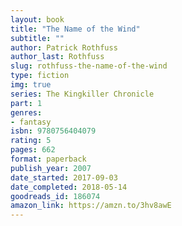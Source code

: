 ```yaml
---
layout: book
title: "The Name of the Wind"
subtitle: ""
author: Patrick Rothfuss
author_last: Rothfuss
slug: rothfuss-the-name-of-the-wind
type: fiction
img: true
series: The Kingkiller Chronicle
part: 1
genres:
- fantasy
isbn: 9780756404079
rating: 5
pages: 662
format: paperback
publish_year: 2007
date_started: 2017-09-03
date_completed: 2018-05-14
goodreads_id: 186074
amazon_link: https://amzn.to/3hv8awE
---
```

